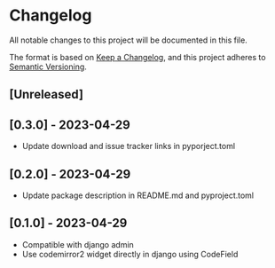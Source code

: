 # Changelog

All notable changes to this project will be documented in this file.

The format is based on [Keep a Changelog](https://keepachangelog.com/en/1.0.0/),
and this project adheres to [Semantic Versioning](https://semver.org/spec/v2.0.0.html).

## [Unreleased]

## [0.3.0] - 2023-04-29

- Update download and issue tracker links in pyporject.toml

## [0.2.0] - 2023-04-29

- Update package description in README.md and pyproject.toml

## [0.1.0] - 2023-04-29

- Compatible with django admin
- Use codemirror2 widget directly in django using CodeField
